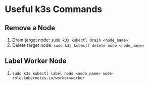 # Useful k3s Commands

## Remove a Node

1. Drain target node: `sudo k3s kubectl drain <node_name>`
2. Delete target node: `sudo k3s kubectl delete node <node_name>`

## Label Worker Node

1. `sudo k3s kubectl label node <node_name> node-role.kubernetes.io/worker=worker`